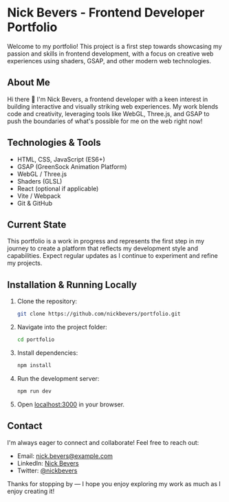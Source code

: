 # Nick Bevers - Frontend Developer Portfolio

Welcome to my portfolio! This project is a first step towards showcasing my passion and skills in frontend development, with a focus on creative web experiences using shaders, GSAP, and other modern web technologies.

## About Me
Hi there 👋
I'm Nick Bevers, a frontend developer with a keen interest in building interactive and visually striking web experiences. My work blends code and creativity, leveraging tools like WebGL, Three.js, and GSAP to push the boundaries of what's possible for me on the web right now!

## Technologies & Tools
- HTML, CSS, JavaScript (ES6+)
- GSAP (GreenSock Animation Platform)
- WebGL / Three.js
- Shaders (GLSL)
- React (optional if applicable)
- Vite / Webpack
- Git & GitHub

## Current State
This portfolio is a work in progress and represents the first step in my journey to create a platform that reflects my development style and capabilities. Expect regular updates as I continue to experiment and refine my projects.

## Installation & Running Locally
1. Clone the repository:
    ```bash
    git clone https://github.com/nickbevers/portfolio.git
    ```
2. Navigate into the project folder:
    ```bash
    cd portfolio
    ```
3. Install dependencies:
    ```bash
    npm install
    ```
4. Run the development server:
    ```bash
    npm run dev
    ```
5. Open [localhost:3000](http://localhost:3000) in your browser.

## Contact
I'm always eager to connect and collaborate! Feel free to reach out:
- Email: nick.bevers@example.com
- LinkedIn: [Nick Bevers](https://www.linkedin.com/in/nickbevers/)
- Twitter: [@nickbevers](https://twitter.com/nickbevers)

Thanks for stopping by — I hope you enjoy exploring my work as much as I enjoy creating it!

